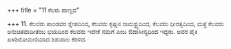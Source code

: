 +++
title = "11 ಕೆಲರು ಪಾಣ್ಡವ"

+++
11. ಕೆಲವರು ಪಾಂಡವರ ಸ್ನೇಹದಿಂದ, ಕೆಲವರು ಕೃಷ್ಣನ ಸಾಮಥ್ರ್ಯದಿಂದ, ಕೆಲವರು ಧೀರತ್ವದಿಂದ, ಮತ್ತೆ ಕೆಲವರು ಅನುಚಿತವಾದೀತೆಂಬ ಭಯದಿಂದ ಕೆಲವರು ಇದೇಕೆ ನಮಗೆ ಎಂಬ ಔದಾಸೀನ್ಯದಿಂದ ಇದ್ದರು. ಅವರ ಪೈಕಿ ಖಳಶಿರೋಮಣಿಯಾದ ಶಿಶುಪಾಲ ಕೆರಳಿದ.